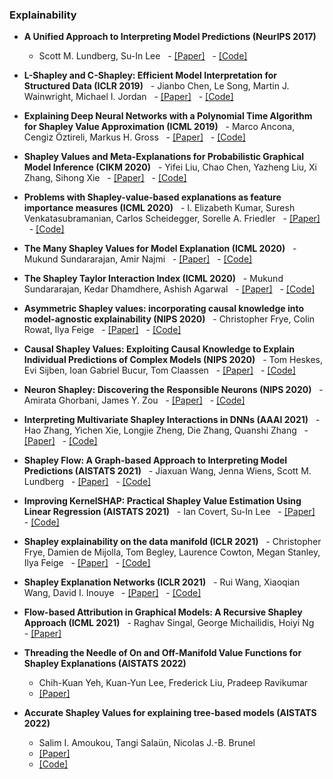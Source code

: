 ### Explainability

- **A Unified Approach to Interpreting Model Predictions (NeurIPS 2017)**
  - Scott M. Lundberg, Su-In Lee
  - [[Paper]](https://proceedings.neurips.cc/paper/2017/hash/8a20a8621978632d76c43dfd28b67767-Abstract.html)
  - [[Code]](https://github.com/slundberg/shap)

- **L-Shapley and C-Shapley: Efficient Model Interpretation for Structured Data (ICLR 2019)**
  - Jianbo Chen, Le Song, Martin J. Wainwright, Michael I. Jordan
  - [[Paper]]( )
  - [[Code]]( )

- **Explaining Deep Neural Networks with a Polynomial Time Algorithm for Shapley Value Approximation (ICML 2019)**
  - Marco Ancona, Cengiz Öztireli, Markus H. Gross
  - [[Paper]]( )
  - [[Code]]( )

- **Shapley Values and Meta-Explanations for Probabilistic Graphical Model Inference (CIKM 2020)**
  - Yifei Liu, Chao Chen, Yazheng Liu, Xi Zhang, Sihong Xie
  - [[Paper]]( )
  - [[Code]]( )

- **Problems with Shapley-value-based explanations as feature importance measures (ICML 2020)**
  - I. Elizabeth Kumar, Suresh Venkatasubramanian, Carlos Scheidegger, Sorelle A. Friedler
  - [[Paper]]( )
  - [[Code]]( )

- **The Many Shapley Values for Model Explanation (ICML 2020)**
  - Mukund Sundararajan, Amir Najmi
  - [[Paper]]( )
  - [[Code]]( )

- **The Shapley Taylor Interaction Index (ICML 2020)**
  - Mukund Sundararajan, Kedar Dhamdhere, Ashish Agarwal
  - [[Paper]]( )
  - [[Code]]( )


- **Asymmetric Shapley values: incorporating causal knowledge into model-agnostic explainability (NIPS 2020)**
  - Christopher Frye, Colin Rowat, Ilya Feige
  - [[Paper]]( )
  - [[Code]]( )

- **Causal Shapley Values: Exploiting Causal Knowledge to Explain Individual Predictions of Complex Models (NIPS 2020)**
  - Tom Heskes, Evi Sijben, Ioan Gabriel Bucur, Tom Claassen
  - [[Paper]]( )
  - [[Code]]( )

- **Neuron Shapley: Discovering the Responsible Neurons (NIPS 2020)**
  - Amirata Ghorbani, James Y. Zou
  - [[Paper]]( )
  - [[Code]]( )

- **Interpreting Multivariate Shapley Interactions in DNNs (AAAI 2021)**
  - Hao Zhang, Yichen Xie, Longjie Zheng, Die Zhang, Quanshi Zhang
  - [[Paper]]( )
  - [[Code]]( )

- **Shapley Flow: A Graph-based Approach to Interpreting Model Predictions (AISTATS 2021)**
  - Jiaxuan Wang, Jenna Wiens, Scott M. Lundberg
  - [[Paper]]( )
  - [[Code]]( )

- **Improving KernelSHAP: Practical Shapley Value Estimation Using Linear Regression (AISTATS 2021)**
  - Ian Covert, Su-In Lee
  - [[Paper]]( )
  - [[Code]]( )

- **Shapley explainability on the data manifold (ICLR 2021)**
  - Christopher Frye, Damien de Mijolla, Tom Begley, Laurence Cowton, Megan Stanley, Ilya Feige
  - [[Paper]]( )
  - [[Code]]( )

- **Shapley Explanation Networks (ICLR 2021)**
  - Rui Wang, Xiaoqian Wang, David I. Inouye
  - [[Paper]](https://openreview.net/pdf?id=vsU0efpivw)
  - [[Code]](https://github.com/inouye-lab/ShapleyExplanationNetworks)

- **Flow-based Attribution in Graphical Models: A Recursive Shapley Approach (ICML 2021)**
  - Raghav Singal, George Michailidis, Hoiyi Ng
  - [[Paper]](https://proceedings.mlr.press/v139/singal21a.html)

- **Threading the Needle of On and Off-Manifold Value Functions for Shapley Explanations (AISTATS 2022)**
  - Chih-Kuan Yeh, Kuan-Yun Lee, Frederick Liu, Pradeep Ravikumar
  - [[Paper]](https://arxiv.org/abs/2202.11919)

- **Accurate Shapley Values for explaining tree-based models (AISTATS 2022)**
  - Salim I. Amoukou, Tangi Salaün, Nicolas J.-B. Brunel
  - [[Paper]](https://arxiv.org/abs/2106.03820)
  - [[Code]](https://github.com/salimamoukou/acv00)
